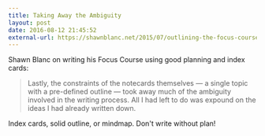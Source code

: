 ```yaml
---
title: Taking Away the Ambiguity
layout: post
date: 2016-08-12 21:45:52
external-url: https://shawnblanc.net/2015/07/outlining-the-focus-course/ 
---
```


Shawn Blanc on writing his Focus Course using good planning and index cards:

> Lastly, the constraints of the notecards themselves — a single topic with a pre-defined outline — took away much of the ambiguity involved in the writing process. All I had left to do was expound on the ideas I had already written down.

Index cards, solid outline, or mindmap. Don't write without plan!